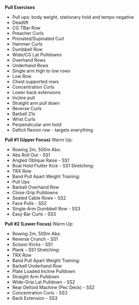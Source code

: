 **Pull Exercises**
- Pull ups: body weight, stationary hold and tempo negative
- Deadlift
- CG TBar Row
- Preacher Curls
- Pronated/Supinated Curl
- Hammer Curls
- Dumbbell Row
- Wide/CG Lat Pulldowns
- Overhand Rows
- Underhand Rows
- Single arm high to low rows
- Low Row
- Chest supported rows
- Concentration Curls
- Lower back extensions
- Incline pull
- Straight arm pull down
- Reverse Curls
- Barbell 21s
- Wrist Curls
- Perpendicular arm hold
- Deficit flexion row - targets everything

**Pull #1 (Upper Focus)**
Warm Up:
- Rowing 2m, 500m
Abs:
- Abs Roll Out - SS1
- Angled Oblique Raise - SS1
- Boat Hold Flutter Kick - SS1
Stretching:
- TRX Row
- Band Pull Apart
Weight Training:
- Pull Ups
- Barbell Overhand Row
- Close-Grip Pulldowns
- Seated Cable Rows - SS2
- Face Pulls - SS2
- Single-Arm Dumbbell Row - SS3
- Easy Bar Curls - SS3

**Pull #2 (Lower Focus)**
Warm Up:
- Rowing 2m, 500m
Abs:
- Reverse Crunch - SS1
- Scissor Kicks - SS1
- Plank - SS1
Stretching:
- TRX Row
- Band Pull Apart
Weight Training:
- Barbell Underhand Row
- Plate Loaded Incline Pulldown
- Straight Arm Pulldown
- Wide-Grip Lat Pulldown - SS2
- Rear Deltoid Machine (Pec Deck) - SS2
- Concentration Curls - SS3
- Back Extension - SS3
